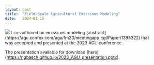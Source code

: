 ```yaml
---
layout: post
title:  "Field-Scale Agricultural Emissions Modeling"
date:   2024-01-15
---
```

<img src="{{ site.baseurl }}/images/pic02.jpg">
I co-authored an emissions modeling [abstract](https://agu.confex.com/agu/fm23/meetingapp.cgi/Paper/1395322) that was accepted and presented at the 2023 AGU conference. 

The presentation available for download [here] (https://ngbasch.github.io/2023_AGU_presentation.pptx).